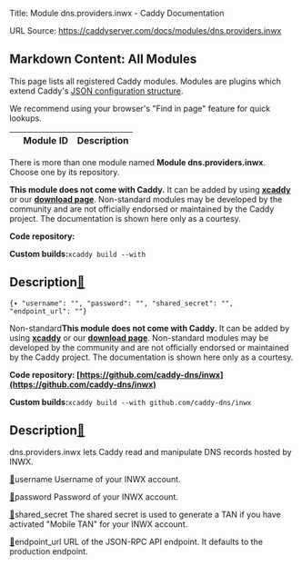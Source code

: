 Title: Module dns.providers.inwx - Caddy Documentation

URL Source: https://caddyserver.com/docs/modules/dns.providers.inwx

Markdown Content:
All Modules
-----------

This page lists all registered Caddy modules. Modules are plugins which extend Caddy's [JSON configuration structure](https://caddyserver.com/docs/json/).

We recommend using your browser's "Find in page" feature for quick lookups.

|  | Module ID | Description |
| --- | --- | --- |

There is more than one module named **Module dns.providers.inwx**. Choose one by its repository.

**This module does not come with Caddy.** It can be added by using **[xcaddy](https://caddyserver.com/docs/build#xcaddy)** or our **[download page](https://caddyserver.com/download)**. Non-standard modules may be developed by the community and are not officially endorsed or maintained by the Caddy project. The documentation is shown here only as a courtesy.

**Code repository:**

**Custom builds:**`xcaddy build --with`

Description[🔗](https://caddyserver.com/docs/modules/dns.providers.inwx#docs "Direct link")
-------------------------------------------------------------------------------------------

`{▾	"username": "",	"password": "",	"shared_secret": "",	"endpoint_url": ""}`

Non-standard**This module does not come with Caddy.** It can be added by using **[xcaddy](https://caddyserver.com/docs/build#xcaddy)** or our **[download page](https://caddyserver.com/download)**. Non-standard modules may be developed by the community and are not officially endorsed or maintained by the Caddy project. The documentation is shown here only as a courtesy.

**Code repository: [https://github.com/caddy-dns/inwx](https://github.com/caddy-dns/inwx)**

**Custom builds:**`xcaddy build --with github.com/caddy-dns/inwx`

Description[🔗](https://caddyserver.com/docs/modules/dns.providers.inwx#docs "Direct link")
-------------------------------------------------------------------------------------------

dns.providers.inwx lets Caddy read and manipulate DNS records hosted by INWX.

[🔗](https://caddyserver.com/docs/modules/dns.providers.inwx#username)username
Username of your INWX account.

[🔗](https://caddyserver.com/docs/modules/dns.providers.inwx#password)password
Password of your INWX account.

[🔗](https://caddyserver.com/docs/modules/dns.providers.inwx#shared_secret)shared_secret
The shared secret is used to generate a TAN if you have activated "Mobile TAN" for your INWX account.

[🔗](https://caddyserver.com/docs/modules/dns.providers.inwx#endpoint_url)endpoint_url
URL of the JSON-RPC API endpoint. It defaults to the production endpoint.

